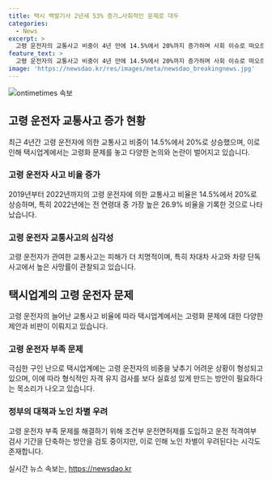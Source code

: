 ```yaml
---
title: 택시 백발기사 2년새 53% 증가…사회적인 문제로 대두
categories:
  - News
excerpt: >
  고령 운전자의 교통사고 비중이 4년 만에 14.5%에서 20%까지 증가하며 사회 이슈로 떠오르고 있다. 택시 및 버스 운전자 중 65세 이상의 비율이 높아져 현안이 우려되고 있는데, 이는 구인난과 연계돼 택시업계에선 고령화가 불가피한 현실로 받아들여지고 있다. 그러나 이에 대한 노인 차별 우려도 제기되고 있어 정책적인 고민이 필요하다. 한편 고령 운전자가 사고를 낼 경우 피해도가 더 커지는 심각한 문제로 조명되고 있다. 이에 대한 전문가들의 분석과 논의가 이뤄지고 있다.
feature_text: >
  고령 운전자의 교통사고 비중이 4년 만에 14.5%에서 20%까지 증가하며 사회 이슈로 떠오르고 있다. 택시 및 버스 운전자 중 65세 이상의 비율이 높아져 현안이 우려되고 있는데, 이는 구인난과 연계돼 택시업계에선 고령화가 불가피한 현실로 받아들여지고 있다. 그러나 이에 대한 노인 차별 우려도 제기되고 있어 정책적인 고민이 필요하다. 한편 고령 운전자가 사고를 낼 경우 피해도가 더 커지는 심각한 문제로 조명되고 있다. 이에 대한 전문가들의 분석과 논의가 이뤄지고 있다.
image: 'https://newsdao.kr/res/images/meta/newsdao_breakingnews.jpg'
---
```


<p><img src="https://newsdao.kr/res/images/meta/newsdao_breakingnews.jpg" alt="ontimetimes 속보" /></p>

<h2 data-ke-size="size26">고령 운전자 교통사고 증가 현황</h2>

<p data-ke-size="size16">최근 4년간 고령 운전자에 의한 교통사고 비중이 14.5%에서 20%로 상승했으며, 이로 인해 택시업계에서는 고령화 문제를 놓고 다양한 논의와 논란이 벌어지고 있습니다.</p>

<h3><b>고령 운전자 사고 비율 증가</b></h3>

<p data-ke-size="size16">2019년부터 2022년까지의 고령 운전자에 의한 교통사고 비율은 14.5%에서 20%로 상승하며, 특히 2022년에는 전 연령대 중 가장 높은 26.9% 비율을 기록한 것으로 나타났습니다.</p>

<h3><b>고령 운전자 교통사고의 심각성</b></h3>

<p data-ke-size="size16">고령 운전자가 관여한 교통사고는 피해가 더 치명적이며, 특히 차대차 사고와 차량 단독 사고에서 높은 사망률이 관찰되고 있습니다.</p>

<h2 data-ke-size="size26">택시업계의 고령 운전자 문제</h2>

<p data-ke-size="size16">고령 운전자의 늘어난 교통사고 비율에 따라 택시업계에서는 고령화 문제에 대한 다양한 제안과 비판이 이뤄지고 있습니다.</p>

<h3><b>고령 운전자 부족 문제</b></h3>

<p data-ke-size="size16">극심한 구인 난으로 택시업계에는 고령 운전자의 비중을 낮추기 어려운 상황이 형성되고 있으며, 이에 따라 형식적인 자격 유지 검사를 보다 실효성 있게 만드는 방안이 필요하다는 목소리가 나오고 있습니다.</p>

<h3><b>정부의 대책과 노인 차별 우려</b></h3>

<p data-ke-size="size16">고령 운전자 부족 문제를 해결하기 위해 조건부 운전면허제를 도입하고 운전 적격여부 검사 기간을 단축하는 방안을 검토 중이지만, 이로 인해 노인 차별이 우려된다는 시각도 존재합니다.</p>
실시간 뉴스 속보는, <a href="https://newsdao.kr" rel="dofollow">https://newsdao.kr</a>


